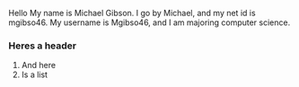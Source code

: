 Hello
My name is Michael Gibson.
I go by Michael, and my net id is mgibso46. My username is Mgibso46, and I am majoring computer science.

### Heres a header

1. And here
2. Is a list
